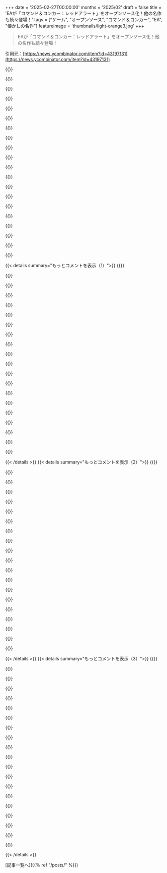 +++
date = '2025-02-27T00:00:00'
months = '2025/02'
draft = false
title = 'EAが「コマンド＆コンカー：レッドアラート」をオープンソース化！他の名作も続々登場！'
tags = ["ゲーム", "オープンソース", "コマンド＆コンカー", "EA", "懐かしの名作"]
featureimage = 'thumbnails/light-orange3.jpg'
+++

> EAが「コマンド＆コンカー：レッドアラート」をオープンソース化！他の名作も続々登場！

引用元：[https://news.ycombinator.com/item?id=43197131](https://news.ycombinator.com/item?id=43197131)

{{<matomeQuote body="Red Alertはここで見れるよ：<br>＞”https://github.com/electronicarts/CnC_Red_Alert”<br> Tiberian Dawnもここ：<br>＞”https://github.com/electronicarts/CnC_Tiberian_Dawn”<br> Renegade：<br>＞”https://github.com/electronicarts/CnC_Renegade”<br> Generals Zero Hour：<br>＞”https://github.com/electronicarts/CnC_Generals_Zero_Hour”<br> EAのポストはここ：<br>＞”https://www.ea.com/games/command-and-conquer/command-and-con...”<br> Redditのポストはここ：<br>＞”https://www.reddit.com/r/commandandconquer/comments/1izmpmb”<br> 削除されたRedditのポストはここ：<br>＞”https://www.reddit.com/r/commandandconquer/comments/1izmml4/”" userName="HelloUsername" createdAt="2025-02-27T18:45:28" color="#ff33a1">}}

{{<matomeQuote body="Tiberian DawnのコードもWindows用みたいだね。C&C Gold / W95だから、1995年のDOS版のソースコードが欲しかったなぁ！まあ、Dune 2000もないし。" userName="lloeki" createdAt="2025-02-27T19:33:29" color="">}}

{{<matomeQuote body="1995年のソースコードは、リマスタードコレクションのオープンソース化で事実上リリースされたんだよ。リマスタードコレクションはDLLを使ってWindows互換にするただのラッパーだったんだ。" userName="therealpygon" createdAt="2025-02-28T13:47:39" color="#ff5733">}}

{{<matomeQuote body="Emporer: Battle for Duneが初の3D RTSで、俺はそのゲームプレイやストーリー、サウンドトラックが大好きだった。いつかオープンソース化してほしいな。" userName="evanjrowley" createdAt="2025-02-27T20:15:09" color="">}}

{{<matomeQuote body="俺もそのゲーム好きだった。戦略性とストーリーがよかったね。しかしマルチプレイにはバグがあって、アトレイディーズのエアドローンがマップ端で攻撃されず、ハーベスターキャリーや他の空中ユニットを撃墜してた。バグの詳細はよくわからなかったけど、フォーラムには色々言われてたな。" userName="cahoot_bird" createdAt="2025-02-28T21:01:59" color="">}}

{{<matomeQuote body="このゲームは何日でも続けてプレイできるくらい楽しめる。めちゃくちゃ良いゲームだよ。" userName="bayindirh" createdAt="2025-02-27T21:52:57" color="#785bff">}}

{{<matomeQuote body="毎年1回はこのゲームをプレイしてる。楽しいからな！" userName="nunodonato" createdAt="2025-02-28T10:08:42" color="">}}

{{<matomeQuote body="なんでEmporer: Battle for Duneがオープンソースの一部じゃないんだろう？Generals Engineの初期バージョンなんだから、そっちもあるべきだよ。" userName="FirmwareBurner" createdAt="2025-02-28T08:52:57" color="#ff5733">}}

{{<matomeQuote body="ライセンスの問題かな？" userName="Macha" createdAt="2025-02-28T10:43:56" color="">}}

{{<matomeQuote body="-ライセンスはもろいか？<br>-コムラード・プレミア、まだ始まったばかりだよ。" userName="FirmwareBurner" createdAt="2025-02-28T12:16:19" color="">}}

{{<matomeQuote body="Red AlertのリポジトリにDune 2000の資産が含まれてるみたいなんだが、どれだけあるかはわからん。" userName="bizrod" createdAt="2025-02-27T20:41:18" color="">}}

{{<matomeQuote body="Dune 2からの名残だと思う。Duneで検索すればDune 2の資料も見つかるよ。" userName="toxik" createdAt="2025-02-28T11:17:49" color="">}}

{{<matomeQuote body="Dune 2000には無限の時間を費やしたなぁ。" userName="zenlot" createdAt="2025-02-27T20:23:55" color="">}}

{{<matomeQuote body="Renegadeが?素晴らしいね！あのゲームではフレイムタンクやステルスタンクのラッシュで楽しんだよ。誰かがオープンソースで次のステップに進めてくれるといいな。" userName="mizzao" createdAt="2025-02-27T20:48:25" color="#ff5c5c">}}

{{<matomeQuote body="ここに（たしか）ゼロから再実装されたものがあるよ：>「https://totemarts.games/games/renegade-x/」" userName="svieira" createdAt="2025-02-27T20:52:27" color="">}}

{{<matomeQuote body="2000年代初頭のPCゲーム時代は最高に懐かしい。その時は変わったジャンルのゲームがたくさん作られてた。C&C RenegadeやGiants: Citizen Kabuto、Sacrifice、Black & White、Tribes 2など、バグもあったけどクリエイティブで楽しかった。" userName="almostdeadguy" createdAt="2025-02-28T19:54:59" color="#ff5c5c">}}

{{<matomeQuote body="Red Alert 2のためにopenRAフォークのRomanovs-Vengeanceをチェックしてみて！>「https://github.com/MustaphaTR/Romanovs-Vengeance」" userName="Dead_Lemon" createdAt="2025-02-28T08:52:57" color="#38d3d3">}}

{{<matomeQuote body="GeneralsがRA2の前にオープンソースになったのはちょっと変だね、なんでだろう？" userName="BuildTheRobots" createdAt="2025-02-27T18:50:53" color="">}}

{{<matomeQuote body="どうやらTiberian SunとRA2の元のソースが失われてしまって、EAにはないらしい。前からそんな噂があったんだよね。" userName="apetresc" createdAt="2025-02-27T19:00:22" color="">}}

{{<matomeQuote body="ソースコードを手に入れるにはまずTacitusを入手しないとね。" userName="BuyMyBitcoins" createdAt="2025-02-27T19:35:35" color="">}}

{{< details summary="もっとコメントを表示（1）">}}
{{<matomeQuote body="死んでまた戻った指揮官、面白かったFirestormのストーリーは、反乱AI(CABAL)が世界を裏切り、ジェノサイドを目指すKaneの目的を達成しようとする話。特に印象的なカットシーンもある。" userName="blibble" createdAt="2025-02-27T20:54:51" color="#785bff">}}

{{<matomeQuote body="Tiberian Sunはシリーズで一番好きだったな。" userName="iamacyborg" createdAt="2025-02-27T20:38:52" color="">}}

{{<matomeQuote body="Tiberian Sunは初めて買ったPCゲームで、ユーザー名もWestwood Onlineから取った。Red Alertを友達の家でプレイしてからTiberian Sunを買ったけど、ゲームプレイにはちょっとがっかりした。でも世界観は素晴らしかった。" userName="slavik81" createdAt="2025-02-27T23:45:05" color="">}}

{{<matomeQuote body="BlizzardがRTSゲームのエディターを提供してたことが、初期の忠誠心の大きな理由だった。Star Craft 2までエディターが使えて、DotAやタワーディフェンスもそのおかげ。" userName="mock-possum" createdAt="2025-02-28T07:01:18" color="">}}

{{<matomeQuote body="そのゲームでは神モード使って地下のスクールバスを作ろうとしてたけど、うまくいかなかった。スプライトがなかったから？" userName="hammock" createdAt="2025-02-27T22:16:47" color="">}}

{{<matomeQuote body="RA2をリメイクして簡単にオンラインプレイできるようになったら悲しくはないと思うけど、RA2への愛が強いからそれが遅れているのかも。" userName="t-writescode" createdAt="2025-02-27T18:57:09" color="">}}

{{<matomeQuote body="リメイクがいつか来るかわからないけど、今の間にファンによるオンラインポートを楽しめるよ。ブラウザでRed Alert 2を他のプレイヤーと一緒に遊べる。" userName="clemiclemen" createdAt="2025-02-28T08:33:46" color="#ff5733">}}

{{<matomeQuote body="Red AlertにAssemblyが19.5%使われてるのは興味深い。一方で他は3%未満。" userName="alberth" createdAt="2025-02-28T16:36:08" color="">}}

{{<matomeQuote body="それはどうしてだろう？古いC&CのコードがDuneから引き継がれたのかな？" userName="rightbyte" createdAt="2025-02-28T16:55:38" color="">}}

{{<matomeQuote body="多分そうだけど、最適化かもね。" userName="ukd1" createdAt="2025-02-28T17:00:09" color="">}}

{{<matomeQuote body="うわ、Renegadeか。覚えてないことにしてたけど、兄弟と一緒にプレイしようとしたらバグだらけで最悪だったことしか覚えてないわ。GameSpyへの恨みも蘇ってくる。" userName="MisterTea" createdAt="2025-02-27T19:17:38" color="#ff5733">}}

{{<matomeQuote body="多分、@dangにURLを変えてもらえるかもね。" userName="HelloUsername" createdAt="2025-02-27T19:04:02" color="">}}

{{<matomeQuote body="hn@ycombinator.comにメールするのが一番だよ。dangが全コメントを読むのは無理。" userName="wglb" createdAt="2025-02-27T19:05:53" color="">}}

{{<matomeQuote body="彼が読んでるみたいだね。" userName="adastra22" createdAt="2025-02-27T20:31:36" color="">}}

{{<matomeQuote body="2025年2月26日10時20分から24時間以内に10563件の投稿があったんだって。人間には無理だよ。" userName="wglb" createdAt="2025-02-28T02:12:38" color="">}}

{{<matomeQuote body="7.34件/分だから、眠れない人ならできるかもね。dangは@dangや類似のリファレンスをフィルタリングすることもできるし、メール使えって言われてるのに多くの人はコメントするからね。" userName="account42" createdAt="2025-02-28T11:04:48" color="">}}

{{<matomeQuote body="dangが言及されると通知来るかもしれないね。" userName="4ggr0" createdAt="2025-02-27T20:05:59" color="">}}

{{<matomeQuote body="彼はそうじゃないって言ってたよ。" userName="jolmg" createdAt="2025-02-27T22:30:13" color="">}}

{{<matomeQuote body="EAでこれを推し進めた人に心からの敬意を表します！オリジナルのC&Cはずいぶん前に一から書き直されたけど、Zero Hourのオープンソース版は素晴らしい贈り物です。PS:それを実現した人に感謝したいなら、LinkedInでどうぞ： https://www.linkedin.com/posts/jim-vessella-62726825/from-th..." userName="SXX" createdAt="2025-02-27T20:14:56" color="#45d325">}}

{{<matomeQuote body="それは俺だよ！：D 詳細な発表はここで見れるよ； https://www.reddit.com/r/commandandconquer/comments/1izmpmb/..." userName="CCHyper" createdAt="2025-02-28T18:19:55" color="#ff33a1">}}


{{< /details >}}
{{< details summary="もっとコメントを表示（2）">}}
{{<matomeQuote body="最初に君のことを言わなくてごめん！実現してくれてありがとう！俺はクラシックRTSが大好きで、オリジナルC&C以来ずっとプレイしてきたけど、Generalsには特別な思い入れがあるんだ。ゲーム開発者として、ゲームが悲惨な状態なのを見て悲しいよ。これはAoE2と同じくらいのポテンシャルがあると思うから、もっと多くの人が新しい命を吹き込めると信じてる。" userName="SXX" createdAt="2025-02-28T20:37:03" color="#45d325">}}

{{<matomeQuote body="気にしなくていいよ、実際のニュースはソースコードのリリース自体なんだから:D GeneralsとZero Hourのコミュニティがこんなに結束するのは初めてで、本当に素晴らしいことだよ！" userName="CCHyper" createdAt="2025-03-01T14:08:44" color="#ff5733">}}

{{<matomeQuote body="TS/RA2のコードが行方不明だという噂について何か教えてくれる？（それとも教えられないってこと？）" userName="IntelMiner" createdAt="2025-03-01T04:08:31" color="">}}

{{<matomeQuote body="同意。こういったことを承認してもらうのは、企業内では非常に難しいからね。これは多くの会議とたくさんの「いいえ」、法律的な承認の結果なんだ。" userName="pizzathyme" createdAt="2025-02-27T20:32:10" color="">}}

{{<matomeQuote body="正直言って、これは数年にわたって頑張っていった非常に献身的な人々によって私たちに届けられた奇跡だと思う。業界内でより多くの人々や企業が同様の動きをすることを期待してる。そうすれば、売上も上がるし、ファンが好きなゲームを生き続けさせることができるから。" userName="SXX" createdAt="2025-02-27T20:51:47" color="#785bff">}}

{{<matomeQuote body="ついに誰かがゲームのミスマッチエラーを修正して、実際にプレイ可能にしてくれるんだ！" userName="jacooper" createdAt="2025-02-28T11:25:31" color="#ff33a1">}}

{{<matomeQuote body="その人に敬意を表します、なんて素晴らしい行為なんだ！" userName="tuantruong" createdAt="2025-03-03T06:12:08" color="">}}

{{<matomeQuote body="＞”compiled binariesを使用するには、ゲームを所有していなければなりません。C&C Remastered CollectionはEA AppまたはSteamで購入できます。”EAは2008年にいくつかのゲームをフリーウェアとしてリリースしたので、グラフィックやアート、音楽の資産については買わなくても大丈夫だよ。" userName="haunter" createdAt="2025-02-28T00:53:29" color="">}}

{{<matomeQuote body="ゲームを所有してる必要があるって言ってるけど、実際にはライセンスを持つだけなんだよね。" userName="WhyNotHugo" createdAt="2025-02-28T23:46:22" color="">}}

{{<matomeQuote body="週末が台無しになったじゃん！" userName="pjmlp" createdAt="2025-02-28T07:48:45" color="">}}

{{<matomeQuote body="やっぱり、Hell Marchは最高だね！" userName="seasluggy" createdAt="2025-02-28T02:11:17" color="#ff5733">}}

{{<matomeQuote body="これでまた週末がダメになりそうだ！" userName="eighthourblink" createdAt="2025-02-28T15:38:46" color="">}}

{{<matomeQuote body="全部入りのC&Cバンドルが今Steamで6ドルだよ。これが売れれば他の開発者も同じことをしてくれるといいな。" userName="boomboomsubban" createdAt="2025-02-27T19:07:30" color="#45d325">}}

{{<matomeQuote body="C&Cリマスター・バンドルもあるけど、EAアカウントが必要か知ってる人いる？" userName="nottorp" createdAt="2025-02-27T19:50:37" color="">}}

{{<matomeQuote body="リマスターのバンドルは必要ないよ。" userName="sumtechguy" createdAt="2025-02-27T20:19:06" color="#785bff">}}

{{<matomeQuote body="君が正しいといいけど、両方のバンドルを買っちゃった！Mass Effect 2以来EAにお金を払ったのはこれが初めてかも。" userName="nottorp" createdAt="2025-02-27T21:02:01" color="#45d325">}}

{{<matomeQuote body="投稿する前に確認したよ。C&Cリマスターのインストーラーはかっこ良かった。あの時代にしては珍しいね。" userName="sumtechguy" createdAt="2025-02-28T13:38:13" color="">}}

{{<matomeQuote body="リマスターにはゼロアワー版が入ってないっぽいな。" userName="gimme_treefiddy" createdAt="2025-02-27T21:59:36" color="">}}

{{<matomeQuote body="いや、驚きだね。彼らはC&C1と2だけをリマスターしたんだ。Generalsが欲しかったら、”Ultimate Collection”バンドルを買えばいいよ。" userName="onli" createdAt="2025-02-28T00:19:15" color="">}}

{{<matomeQuote body="Legend of Zelda Ocarina of Timeが逆アセンブルされるのを待たなきゃいけなかったんだ。Nintendoが動くまで。" userName="mclau156" createdAt="2025-02-27T20:27:17" color="">}}


{{< /details >}}
{{< details summary="もっとコメントを表示（3）">}}
{{<matomeQuote body="宿題だ。『お前のコードは決してクラッシュしちゃいけない』と『意図的にコードにクラッシュを入れること』を2000字で調和させろ。クソ。" userName="Starlevel004" createdAt="2025-02-27T19:56:45" color="">}}

{{<matomeQuote body="さぁ、Windowsがいかにクソかについて話そう。ヘッダーを構造体に直接キャストしてるんだが、これが必要だったんだ。Windowsが嫌いだ。" userName="jsheard" createdAt="2025-02-27T20:03:22" color="">}}

{{<matomeQuote body="数行上でlParamをDEV_BROADCAST_HDRのポインタにキャストしているから、いろんな構造体が指す共通部分なんだ。Cのやり方での継承だって。C++のクラスを期待してたのか？" userName="poizan42" createdAt="2025-02-27T22:09:44" color="">}}

{{<matomeQuote body="Generalsは開発がめちゃくちゃ急いで進められたことで有名だ。多分初心者プログラマーだな。" userName="IntelMiner" createdAt="2025-03-01T04:13:16" color="#ff33a1">}}

{{<matomeQuote body="これには笑った。変数名がマジでバカみたいだからな。Random数生成器はひどく非ランダムなスタートで、少しランダムな値を得てごまかしてるって。" userName="stnmtn" createdAt="2025-02-27T20:13:49" color="">}}

{{<matomeQuote body="昔のゲームのコードをブラウズしてると、そのコードが個人的だったことに気付くんだ。喜びや怒り、失望、満足が見える。今では変数を”poo”なんて名付けたら、プロとしてありえない。" userName="anal_reactor" createdAt="2025-02-27T21:54:07" color="">}}

{{<matomeQuote body="90年代中頃にゲーム開発をしてたんだけど、真面目じゃなかった。グラフィック資産にはクレイジーなものがたくさんあった。たとえば、ある壁には”CUNT”って書いてあった。変数を”poo”や”fuck”と名付けられないのは悲しい。" userName="qingcharles" createdAt="2025-02-28T00:33:23" color="#45d325">}}

{{<matomeQuote body="＞”自分のソースコードが公開されると、30年後のティーンエイジャーの自分はきっとショックを受ける。” だから、多くの国で道徳的権利は譲渡できないんだ。何が起きるかに驚くなら、この権利は雇用主には渡らないんだ。" userName="lucb1e" createdAt="2025-02-28T01:37:07" color="">}}

{{<matomeQuote body="コードの質が悪いのには驚愕。最良のコードもあれば最悪のコードもあって、徹夜でデモを見せて欲しいって言われた時に書いたのもあるから。" userName="qingcharles" createdAt="2025-02-28T06:04:49" color="">}}

{{<matomeQuote body="最近は’poo’みたいな名前の変数使っちゃダメだね。常にプロフェッショナルでいないと。" userName="mschuster91" createdAt="2025-02-27T23:19:13" color="">}}

{{<matomeQuote body="最近もユニットテストを書くときに、ちょっとふざけた名前とか使ってモチベーション上げてる。" userName="hasley" createdAt="2025-02-28T03:18:10" color="">}}

{{<matomeQuote body="今の時代は仕事がクソなら関係ないとも言える。" userName="herewulf" createdAt="2025-02-27T22:41:21" color="">}}

{{<matomeQuote body="＞”90年代の映画のキャラ名使ったらPRが拒否されたんだよね。”そのキャラが物議を醸すようなものじゃなかったのに、プロフェッショナルじゃないって理由で。まあ、一人の気難しいレビュアーのせいだと思ってるけど。" userName="as1mov" createdAt="2025-02-28T16:23:49" color="">}}

{{<matomeQuote body="マルコフ連鎖モンテカルロの“バーンイン”に似てる気がする。初期値が悪いといい連鎖になるまでに時間かかるけど、均一なRNGならどの値でもいいはずだし、RNGはあまり良くないんじゃないかな。" userName="yobbo" createdAt="2025-02-28T09:35:32" color="">}}

{{<matomeQuote body="RC4ではうまくいくよ。" userName="account42" createdAt="2025-02-28T11:19:31" color="">}}

{{<matomeQuote body="ゲームコードのコメントっていつも面白いよね！<br>＞「Fast inverse square root」のことについてのリンクです。" userName="moffkalast" createdAt="2025-02-27T20:14:28" color="#ff5733">}}

{{<matomeQuote body="そのコメントの不満が理解できない。不変条件や前後条件のアサートは、クラッシュしないことと絶対に両立するから、そういう性質を犯さなければいいだけだよ。" userName="account42" createdAt="2025-02-28T11:23:02" color="">}}

{{<matomeQuote body="元ゲーム開発者の自分にはこれが面白すぎた：<br>＞ else {<br>＞ DEBUG_CRASH((“PREFER_CORRECT_SOLUTION @todo impl”));<br>＞ }<br>(PartitionSolver.cppから)" userName="genocidicbunny" createdAt="2025-03-01T02:03:14" color="#785bff">}}

{{<matomeQuote body="EAのゲーム開発者同士が罵り合ってるの？社内ドラマが何年も経ってから明るみに出るなんて面白いね！" userName="inetknght" createdAt="2025-02-27T20:05:16" color="">}}

{{<matomeQuote body="EAが完全版のゲームを無料ソフトとして15年以上前にリリースしたから、アートや他の資産も使うのは全然問題ないはず。<br>＞ ゲームの過去のリンクはこちら。" userName="modeless" createdAt="2025-02-27T19:08:14" color="#45d325">}}


{{< /details >}}


[記事一覧へ]({{% ref "/posts/" %}})
